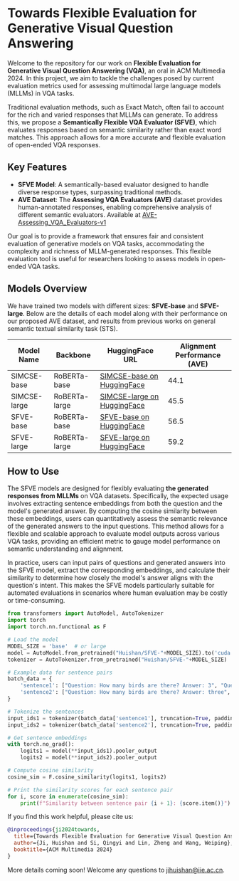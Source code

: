 # Towards Flexible Evaluation for Generative Visual Question Answering

Welcome to the repository for our work on **Flexible Evaluation for Generative Visual Question Answering (VQA)**, an oral in ACM Multimedia 2024. In this project, we aim to tackle the challenges posed by current evaluation metrics used for assessing multimodal large language models (MLLMs) in VQA tasks.

Traditional evaluation methods, such as Exact Match, often fail to account for the rich and varied responses that MLLMs can generate. To address this, we propose a **Semantically Flexible VQA Evaluator (SFVE)**, which evaluates responses based on semantic similarity rather than exact word matches. This approach allows for a more accurate and flexible evaluation of open-ended VQA responses.

## Key Features

- **SFVE Model**: A semantically-based evaluator designed to handle diverse response types, surpassing traditional methods.
- **AVE Dataset**: The **Assessing VQA Evaluators (AVE)** dataset provides human-annotated responses, enabling comprehensive analysis of different semantic evaluators. Available at [AVE-Assessing_VQA_Evaluators-v1](https://huggingface.co/datasets/Huishan/AVE-Assessing_VQA_Evaluators-v1)

Our goal is to provide a framework that ensures fair and consistent evaluation of generative models on VQA tasks, accommodating the complexity and richness of MLLM-generated responses. This flexible evaluation tool is useful for researchers looking to assess models in open-ended VQA tasks.


## Models Overview

We have trained two models with different sizes: **SFVE-base** and **SFVE-large**. Below are the details of each model along with their performance on our proposed AVE dataset, and results from previous works on general semantic textual similarity task (STS).

| Model Name  | Backbone     | HuggingFace URL                                                | Alignment Performance (AVE) |
|-------------|--------------|----------------------------------------------------------------|-------------------|
| SIMCSE-base   | RoBERTa-base | [SIMCSE-base on HuggingFace](https://huggingface.co/princeton-nlp/sup-simcse-roberta-base)  | 44.1              |
| SIMCSE-large   | RoBERTa-large | [SIMCSE-large on HuggingFace](https://huggingface.co/princeton-nlp/sup-simcse-roberta-large)  | 45.5              |
| SFVE-base   | RoBERTa-base | [SFVE-base on HuggingFace](https://huggingface.co/Huishan/SFVE-base)  | 56.5              |
| SFVE-large  | RoBERTa-large| [SFVE-large on HuggingFace](https://huggingface.co/Huishan/SFVE-large) | 59.2              |


## How to Use

The SFVE models are designed for flexibly evaluating **the generated responses from MLLMs** on VQA datasets. Specifically, the expected usage involves extracting sentence embeddings from both the question and the model's generated answer. By computing the cosine similarity between these embeddings, users can quantitatively assess the semantic relevance of the generated answers to the input questions. This method allows for a flexible and scalable approach to evaluate model outputs across various VQA tasks, providing an efficient metric to gauge model performance on semantic understanding and alignment.

In practice, users can input pairs of questions and generated answers into the SFVE model, extract the corresponding embeddings, and calculate their similarity to determine how closely the model's answer aligns with the question's intent. This makes the SFVE models particularly suitable for automated evaluations in scenarios where human evaluation may be costly or time-consuming.

```python
from transformers import AutoModel, AutoTokenizer
import torch
import torch.nn.functional as F

# Load the model
MODEL_SIZE = 'base'  # or large
model = AutoModel.from_pretrained("Huishan/SFVE-"+MODEL_SIZE).to('cuda')
tokenizer = AutoTokenizer.from_pretrained("Huishan/SFVE-"+MODEL_SIZE)

# Example data for sentence pairs
batch_data = {
    'sentence1': ["Question: How many birds are there? Answer: 3", "Question: What is the color of the boy's hair? Answer: yellow"],
    'sentence2': ["Question: How many birds are there? Answer: three", "Question: What is the color of the boy's hair? Answer: golden"]
}

# Tokenize the sentences
input_ids1 = tokenizer(batch_data['sentence1'], truncation=True, padding='longest', max_length=128, return_tensors='pt').to('cuda')
input_ids2 = tokenizer(batch_data['sentence2'], truncation=True, padding='longest', max_length=128, return_tensors='pt').to('cuda')

# Get sentence embeddings
with torch.no_grad():
    logits1 = model(**input_ids1).pooler_output
    logits2 = model(**input_ids2).pooler_output

# Compute cosine similarity
cosine_sim = F.cosine_similarity(logits1, logits2)

# Print the similarity scores for each sentence pair
for i, score in enumerate(cosine_sim):
    print(f"Similarity between sentence pair {i + 1}: {score.item()}")

```


If you find this work helpful, please cite us:

```bibtex
@inproceedings{ji2024towards, 
  title={Towards Flexible Evaluation for Generative Visual Question Answering},
  author={Ji, Huishan and Si, Qingyi and Lin, Zheng and Wang, Weiping},
  booktitle={ACM Multimedia 2024}
}
```


More details coming soon! Welcome any questions to jihuishan@iie.ac.cn.
